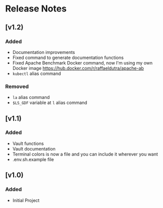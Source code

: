 # Release Notes

## [v1.2)

### Added

* Documentation improvements
* Fixed command to generate documentation functions
* Fixed Apache Benchmark Docker command, now I'm using my own Docker image https://hub.docker.com/r/raffaeldutra/apache-ab
* `kubectl` alias command

### Removed

* `la` alias command
* `$LS_GDF` variable at `l` alias command

## [v1.1)

### Added

* Vault functions
* Vault documentation
* Terminal colors is now a file and you can include it wherever you want
* .env.sh.example file

## [v1.0)

### Added

* Initial Project